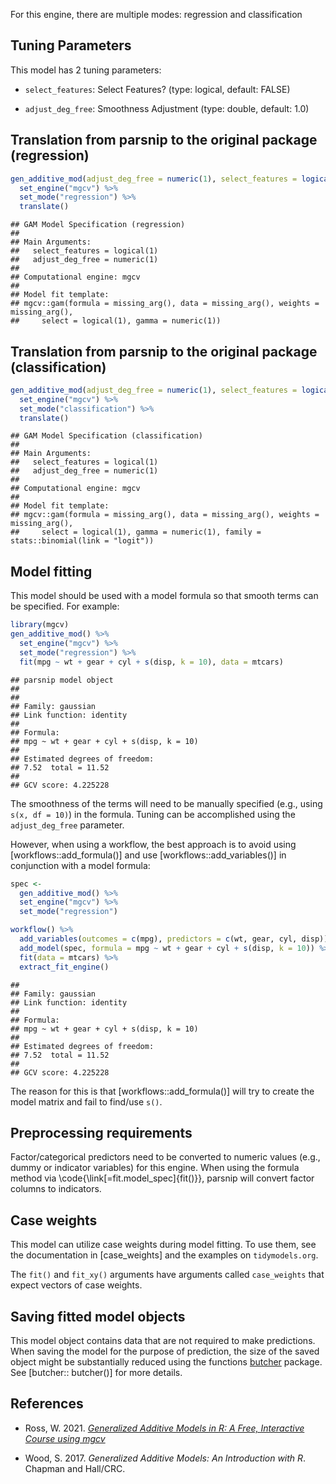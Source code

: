 


For this engine, there are multiple modes: regression and classification

## Tuning Parameters




This model has 2 tuning parameters:

- `select_features`: Select Features? (type: logical, default: FALSE)

- `adjust_deg_free`: Smoothness Adjustment (type: double, default: 1.0)


## Translation from parsnip to the original package  (regression)


```r
gen_additive_mod(adjust_deg_free = numeric(1), select_features = logical(1)) %>% 
  set_engine("mgcv") %>% 
  set_mode("regression") %>% 
  translate()
```

```
## GAM Model Specification (regression)
## 
## Main Arguments:
##   select_features = logical(1)
##   adjust_deg_free = numeric(1)
## 
## Computational engine: mgcv 
## 
## Model fit template:
## mgcv::gam(formula = missing_arg(), data = missing_arg(), weights = missing_arg(), 
##     select = logical(1), gamma = numeric(1))
```

## Translation from parsnip to the original package  (classification)


```r
gen_additive_mod(adjust_deg_free = numeric(1), select_features = logical(1)) %>% 
  set_engine("mgcv") %>% 
  set_mode("classification") %>% 
  translate()
```

```
## GAM Model Specification (classification)
## 
## Main Arguments:
##   select_features = logical(1)
##   adjust_deg_free = numeric(1)
## 
## Computational engine: mgcv 
## 
## Model fit template:
## mgcv::gam(formula = missing_arg(), data = missing_arg(), weights = missing_arg(), 
##     select = logical(1), gamma = numeric(1), family = stats::binomial(link = "logit"))
```

## Model fitting

This model should be used with a model formula so that smooth terms can be specified. For example:



```r
library(mgcv)
gen_additive_mod() %>% 
  set_engine("mgcv") %>% 
  set_mode("regression") %>% 
  fit(mpg ~ wt + gear + cyl + s(disp, k = 10), data = mtcars)
```

```
## parsnip model object
## 
## 
## Family: gaussian 
## Link function: identity 
## 
## Formula:
## mpg ~ wt + gear + cyl + s(disp, k = 10)
## 
## Estimated degrees of freedom:
## 7.52  total = 11.52 
## 
## GCV score: 4.225228
```

The smoothness of the terms will need to be manually specified (e.g., using `s(x, df = 10)`) in the formula. Tuning can be accomplished using the `adjust_deg_free` parameter. 


However, when using a workflow, the best approach is to avoid using [workflows::add_formula()] and use [workflows::add_variables()] in conjunction with a model formula:


```r
spec <- 
  gen_additive_mod() %>% 
  set_engine("mgcv") %>% 
  set_mode("regression")

workflow() %>% 
  add_variables(outcomes = c(mpg), predictors = c(wt, gear, cyl, disp)) %>% 
  add_model(spec, formula = mpg ~ wt + gear + cyl + s(disp, k = 10)) %>% 
  fit(data = mtcars) %>% 
  extract_fit_engine()
```

```
## 
## Family: gaussian 
## Link function: identity 
## 
## Formula:
## mpg ~ wt + gear + cyl + s(disp, k = 10)
## 
## Estimated degrees of freedom:
## 7.52  total = 11.52 
## 
## GCV score: 4.225228
```

The reason for this is that [workflows::add_formula()] will try to create the model matrix and fail to find/use `s()`.  

## Preprocessing requirements


Factor/categorical predictors need to be converted to numeric values (e.g., dummy or indicator variables) for this engine. When using the formula method via \\code{\\link[=fit.model_spec]{fit()}}, parsnip will convert factor columns to indicators.

## Case weights


This model can utilize case weights during model fitting. To use them, see the documentation in [case_weights] and the examples on `tidymodels.org`. 

The `fit()` and `fit_xy()` arguments have arguments called `case_weights` that expect vectors of case weights. 

## Saving fitted model objects


This model object contains data that are not required to make predictions. When saving the model for the purpose of prediction, the size of the saved object might be substantially reduced using the functions [butcher](https://butcher.tidymodels.org) package. See [butcher:: butcher()] for more details. 

## References

 - Ross, W. 2021. [_Generalized Additive Models in R: A Free, Interactive Course using mgcv_](https://noamross.github.io/gams-in-r-course/)
 
 - Wood, S. 2017. _Generalized Additive Models: An Introduction with R_. Chapman and Hall/CRC.
